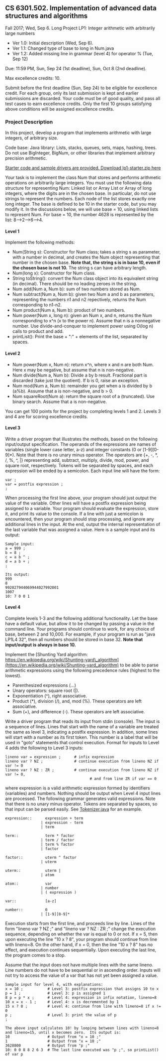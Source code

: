 ## CS 6301.502.  Implementation of advanced data structures and algorithms

Fall 2017;  Wed, Sep 6.
Long Project LP1: Integer arithmetic with arbitrarily large numbers

* Ver 1.0: Initial description (Wed, Sep 6).
* Ver 1.1: Changed type of base to long in Num.java
* Ver 1.2: Added missing line in grammar (level 4) for operator % (Tue, Sep 12)

Due: 11:59 PM, Sun, Sep 24 (1st deadline), Sun, Oct 8 (2nd deadline).

Max excellence credits: 10. 

Submit before the first deadline (Sun, Sep 24) to be eligible for excellence credit. 
For each group, only its last submission is kept and earlier submissions are discarded. 
Your code must be of good quality, and pass all test cases to earn excellence credits.
Only the first 10 groups satisfying above conditions will be assigned excellence credits.

### Project Description

In this project, develop a program that implements arithmetic with large
integers, of arbitrary size.

Code base: Java library: Lists, stacks, queues, sets, maps, hashing,
trees. Do not use BigInteger, BigNum, or other libraries that implement
arbitrary precision arithmetic.

[Starter code and sample drivers are provided. Download lp1-starter.zip
here](https://www.utdallas.edu/~rbk/teach/2017f/projects/lp1-starter.zip)

Your task is to implement the class Num that stores and performs
arithmetic operations on arbitrarily large integers. You must use the
following data structure for representing Num: Linked list or Array List
or Array of long integers, where the digits are in the chosen base. In
particular, do not use strings to represent the numbers. Each node of
the list stores exactly one long integer. The base is defined to be 10
in the starter code, but you may modify it. In the discussions below, we
will use base = 10, using linked lists to represent Num. For base = 10,
the number 4628 is represented by the list: 8--&gt;2--&gt;6--&gt;4.

#### Level 1

Implement the following methods:

-   Num(String s): Constructor for Num class; takes a string s as
    parameter, with a number in decimal, and creates the Num object
    representing that number in the chosen base. **Note that, the string
    s is in base 10, even if the chosen base is not 10.** The string s
    can have arbitrary length.
-   Num(long x): Constructor for Num class.
-   String toString(): convert the Num class object into its equivalent
    string (in decimal). There should be no leading zeroes in the
    string.
-   Num add(Num a, Num b): sum of two numbers stored as Num.
-   Num subtract(Num a, Num b): given two Num a and b as parameters,
    representing the numbers n1 and n2 repectively, returns the Num
    corresponding to n1-n2.
-   Num product(Num a, Num b): product of two numbers.
-   Num power(Num x, long n): given an Num x, and n, returns the Num
    corresponding to x\^n (x to the power n). Assume that n is a
    nonnegative number. Use divide-and-conquer to implement power using
    O(log n) calls to product and add.
-   printList(): Print the base + ":" + elements of the list, separated
    by spaces.

#### Level 2

-   Num power(Num x, Num n): return x\^n, where x and n are both Num.
    Here x may be negative, but assume that n is non-negative.
-   Num divide(Num a, Num b): Divide a by b result. Fractional part is
    discarded (take just the quotient). If b is 0, raise an exception.
-   Num mod(Num a, Num b): remainder you get when a is divided by b
    (a%b). Assume that a is non-negative, and b &gt; 0.
-   Num squareRoot(Num a): return the square root of a (truncated). Use
    binary search. Assume that a is non-negative.

You can get 100 points for the project by completing levels 1 and 2.
Levels 3 and 4 are for scoring excellence credits.

#### Level 3

Write a driver program that illustrates the methods, based on the
following input/output specification. The operands of the expressions
are names of variables (single lower case letter, a-z) and integer
constants (0 or \[1-9\]\[0-9\]\*). Note that there is no unary minus
operator. The operators are {+, -, \*, /, %, \^, |} representing add,
subtract, multiply, divide, mod, power, and square root, respectively.
Tokens will be separated by spaces, and each expression will be ended by
a semicolon. Each input line will have the form:

    var ;
    var = postfix expression ;
    ;

When processing the first line above, your program should just output
the value of the variable. Other lines will have a postfix expression
being assigned to a variable. Your program should evaluate the
expression, store it, and print its value to the console. If a line with
just a semicolon is encountered, then your program should stop
processing, and ignore any additional lines in the input. At the end,
output the internal representation of the last variable that was
assigned a value. Here is a sample input and its output:

    Sample input:
    a = 999 ;
    b = 8 ;
    c = a b ^ ;
    d = a b + ;
    ;

    Its output:
    999
    8
    992027944069944027992001
    1007
    10: 7 0 0 1

#### Level 4

Complete levels 1-3 and the following additional functionality. Let the
base have a default value, but allow it to be changed by passing a value
in the command line. Your programs should continue to work, for any
choice of base, between 2 and 10,000. For example, if your program is
run as "java LP1L4 32", then all numbers should be stored in base 32.
**Note that input/output is always in base 10.**

Implement the [Shunting Yard algorithm:
https://en.wikipedia.org/wiki/Shunting-yard\_algorithm](https://en.wikipedia.org/wiki/Shunting-yard_algorithm)
to be able to parse arithmetic expressions using the following
precedence rules (highest to the lowest).

-   Parenthesized expressions (...)
-   Unary operators: square root (|).
-   Exponentiation (\^), right associative.
-   Product (\*), division (/), and, mod (%). These operators are left
    associative.
-   Sum (+), and difference (-). These operators are left associative.

Write a driver program that reads its input from stdin (console). The
input is a sequence of lines. Lines that start with the name of a
variable are treated the same as level 3, indicating a postfix
expression. In addition, some lines will start with a number as its
first token. This number is a label that will be used in "goto"
statements that control execution. Format for inputs to Level 4 adds the
following to Level 3 inputs:

    lineno var = expression ;      # infix expression
    lineno var ? NZ ;              # continue execution from lineno NZ if var != 0
    lineno var ? NZ : ZR ;         # continue execution from lineno NZ if var != 0,
                                          # and from line ZR if var == 0

where expression is a valid arithmetic expression formed by identifiers
(variables) and numbers. Nothing should be output when Level 4 input
lines are processed. The following grammar generates valid expressions.
Note that there is no unary minus operator. Tokens are separated by
spaces, so that input can be parsed easily. See
[Tokenizer.java](../java/Tokenizer.java) for an example.

    expression::      expression + term  
                    | expression - term  
                    | term

    term::            term * factor 
                    | term / factor  
                    | term % factor  
                    | factor

    factor::          uterm ^ factor 
                    | uterm

    uterm::           uterm |  
                    | atom

    atom::            var
                    | number
                    | ( expression )

    var::             [a-z]

    number::          0
                    | [1-9][0-9]*

Execution starts from the first line, and proceeds line by line. Lines
of the form "lineno var ? NZ ;" and "lineno var ? NZ : ZR ;" change the
execution sequence, depending on whether the var is equal to 0 or not.
If x = 5, then upon executing the line "10 x ? 8", your program should
continue from line with lineno=8. On the other hand, if x = 0, then the
line "10 x ? 8" has no effect, and execution continues sequentially.
Upon executing the last line, the program comes to a stop.

Assume that the input does not have multiple lines with the same lineno.
Line numbers do not have to be sequential or in ascending order. Inputs
will not try to access the value of a var that has not yet been assigned
a value.

    Sample input for level 4, with explanations:
    x = 10 ;           # Level 3: postfix expression that assigns 10 to x
    p = 1 ;            # Level 3: p is assigned 1
    8 p = p * x ;      # Level 4: expression in infix notation, lineno=8
    10 x = x - 1 ;     # Level 4: x is decremented by 1
    15 x ? 8 ;         # Level 4: continue from line with lineno=8 if x != 0
    p ;                # Level 3: print the value of p
    ;

    The above input calculates 10! by looping between lines with lineno=8 and lineno=15, until x becomes zero.  Its output is:
    10                 # Output from "x = 10 ;"
    1                  # Output from "x = 10 ;"
    3628800            # Output from "p ;"
    10: 0 0 8 8 2 6 3  # The last line executed was "p ;", so printList() of var p
